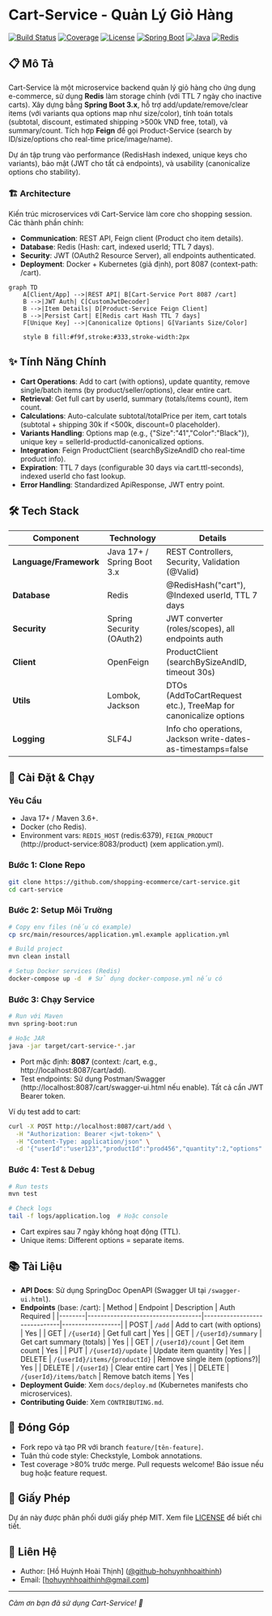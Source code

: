# Cart-Service - Quản Lý Giỏ Hàng

[![Build Status](https://img.shields.io/badge/build-passing-brightgreen.svg)](https://github.com/shopping-ecommerce/cart-service/actions) [![Coverage](https://img.shields.io/badge/coverage-95%25-brightgreen.svg)](https://codecov.io/gh/shopping-ecommerce/cart-service) [![License](https://img.shields.io/badge/license-MIT-blue.svg)](LICENSE) [![Spring Boot](https://img.shields.io/badge/Spring%20Boot-3.x-green.svg)](https://spring.io/projects/spring-boot) [![Java](https://img.shields.io/badge/Java-17%2B-orange.svg)](https://openjdk.org/) [![Redis](https://img.shields.io/badge/Redis-7.x-red.svg)](https://redis.io/)

## 📋 Mô Tả
Cart-Service là một microservice backend quản lý giỏ hàng cho ứng dụng e-commerce, sử dụng **Redis** làm storage chính (với TTL 7 ngày cho inactive carts). Xây dựng bằng **Spring Boot 3.x**, hỗ trợ add/update/remove/clear items (với variants qua options map như size/color), tính toán totals (subtotal, discount, estimated shipping >500k VND free, total), và summary/count. Tích hợp **Feign** để gọi Product-Service (search by ID/size/options cho real-time price/image/name).

Dự án tập trung vào performance (RedisHash indexed, unique keys cho variants), bảo mật (JWT cho tất cả endpoints), và usability (canonicalize options cho stability).

### 🏗️ Architecture
Kiến trúc microservices với Cart-Service làm core cho shopping session. Các thành phần chính:
- **Communication**: REST API, Feign client (Product cho item details).
- **Database**: Redis (Hash: cart, indexed userId; TTL 7 days).
- **Security**: JWT (OAuth2 Resource Server), all endpoints authenticated.
- **Deployment**: Docker + Kubernetes (giả định), port 8087 (context-path: /cart).
```mermaid
graph TD
    A[Client/App] -->|REST API| B[Cart-Service Port 8087 /cart]
    B -->|JWT Auth| C[CustomJwtDecoder]
    B -->|Item Details| D[Product-Service Feign Client]
    B -->|Persist Cart| E[Redis cart Hash TTL 7 days]
    F[Unique Key] -->|Canonicalize Options| G[Variants Size/Color]
    
    style B fill:#f9f,stroke:#333,stroke-width:2px
```

## ✨ Tính Năng Chính
- **Cart Operations**: Add to cart (with options), update quantity, remove single/batch items (by product/seller/options), clear entire cart.
- **Retrieval**: Get full cart by userId, summary (totals/items count), item count.
- **Calculations**: Auto-calculate subtotal/totalPrice per item, cart totals (subtotal + shipping 30k if <500k, discount=0 placeholder).
- **Variants Handling**: Options map (e.g., {"Size":"41","Color":"Black"}), unique key = sellerId-productId-canonicalized options.
- **Integration**: Feign ProductClient (searchBySizeAndID cho real-time product info).
- **Expiration**: TTL 7 days (configurable 30 days via cart.ttl-seconds), indexed userId cho fast lookup.
- **Error Handling**: Standardized ApiResponse, JWT entry point.

## 🛠️ Tech Stack
| Component          | Technology                  | Details                                      |
|--------------------|-----------------------------|----------------------------------------------|
| **Language/Framework** | Java 17+ / Spring Boot 3.x | REST Controllers, Security, Validation (@Valid) |
| **Database**       | Redis                       | @RedisHash("cart"), @Indexed userId, TTL 7 days |
| **Security**       | Spring Security (OAuth2)    | JWT converter (roles/scopes), all endpoints auth |
| **Client**         | OpenFeign                   | ProductClient (searchBySizeAndID, timeout 30s) |
| **Utils**          | Lombok, Jackson             | DTOs (AddToCartRequest etc.), TreeMap for canonicalize options |
| **Logging**        | SLF4J                       | Info cho operations, Jackson write-dates-as-timestamps=false |

## 🚀 Cài Đặt & Chạy
### Yêu Cầu
- Java 17+ / Maven 3.6+.
- Docker (cho Redis).
- Environment vars: `REDIS_HOST` (redis:6379), `FEIGN_PRODUCT` (http://product-service:8083/product) (xem application.yml).

### Bước 1: Clone Repo
```bash
git clone https://github.com/shopping-ecommerce/cart-service.git
cd cart-service
```

### Bước 2: Setup Môi Trường
```bash
# Copy env files (nếu có example)
cp src/main/resources/application.yml.example application.yml

# Build project
mvn clean install

# Setup Docker services (Redis)
docker-compose up -d  # Sử dụng docker-compose.yml nếu có
```

### Bước 3: Chạy Service
```bash
# Run với Maven
mvn spring-boot:run

# Hoặc JAR
java -jar target/cart-service-*.jar
```

- Port mặc định: **8087** (context: /cart, e.g., http://localhost:8087/cart/add).
- Test endpoints: Sử dụng Postman/Swagger (http://localhost:8087/cart/swagger-ui.html nếu enable). Tất cả cần JWT Bearer token.

Ví dụ test add to cart:
```bash
curl -X POST http://localhost:8087/cart/add \
  -H "Authorization: Bearer <jwt-token>" \
  -H "Content-Type: application/json" \
  -d '{"userId":"user123","productId":"prod456","quantity":2,"options":{"Size":"41"}}'
```

### Bước 4: Test & Debug
```bash
# Run tests
mvn test

# Check logs
tail -f logs/application.log  # Hoặc console
```

- Cart expires sau 7 ngày không hoạt động (TTL).
- Unique items: Different options = separate items.

## 📚 Tài Liệu
- **API Docs**: Sử dụng SpringDoc OpenAPI (Swagger UI tại `/swagger-ui.html`).
- **Endpoints** (base: /cart):
  | Method | Endpoint                          | Description                  | Auth Required    |
  |--------|-----------------------------------|------------------------------|------------------|
  | POST   | `/add`                            | Add to cart (with options)   | Yes              |
  | GET    | `/{userId}`                       | Get full cart                | Yes              |
  | GET    | `/{userId}/summary`               | Get cart summary (totals)    | Yes              |
  | GET    | `/{userId}/count`                 | Get item count               | Yes              |
  | PUT    | `/{userId}/update`                | Update item quantity         | Yes              |
  | DELETE | `/{userId}/items/{productId}`     | Remove single item (options?)| Yes             |
  | DELETE | `/{userId}`                       | Clear entire cart            | Yes              |
  | DELETE | `/{userId}/items/batch`           | Remove batch items           | Yes              |
- **Deployment Guide**: Xem `docs/deploy.md` (Kubernetes manifests cho microservices).
- **Contributing Guide**: Xem `CONTRIBUTING.md`.

## 🤝 Đóng Góp
- Fork repo và tạo PR với branch `feature/[tên-feature]`.
- Tuân thủ code style: Checkstyle, Lombok annotations.
- Test coverage >80% trước merge.
  Pull requests welcome! Báo issue nếu bug hoặc feature request.

## 📄 Giấy Phép
Dự án này được phân phối dưới giấy phép MIT. Xem file [LICENSE](LICENSE) để biết chi tiết.

## 👥 Liên Hệ
- Author: [Hồ Huỳnh Hoài Thịnh] ([@github-hohuynhhoaithinh](https://github.com/hohuynhhoaithinh))
- Email: [hohuynhhoaithinh@gmail.com]

---

*Cảm ơn bạn đã sử dụng Cart-Service! 🚀*